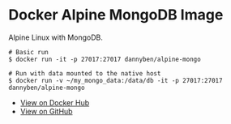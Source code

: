 Docker Alpine MongoDB Image
==================================================

Alpine Linux with MongoDB.

```
# Basic run
$ docker run -it -p 27017:27017 dannyben/alpine-mongo

# Run with data mounted to the native host
$ docker run -v ~/my_mongo_data:/data/db -it -p 27017:27017 dannyben/alpine-mongo
```

- [View on Docker Hub][1]
- [View on GitHub][2]

[1]: https://hub.docker.com/r/dannyben/alpine-mongo/
[2]: https://github.com/DannyBen/docker-alpine-mongo